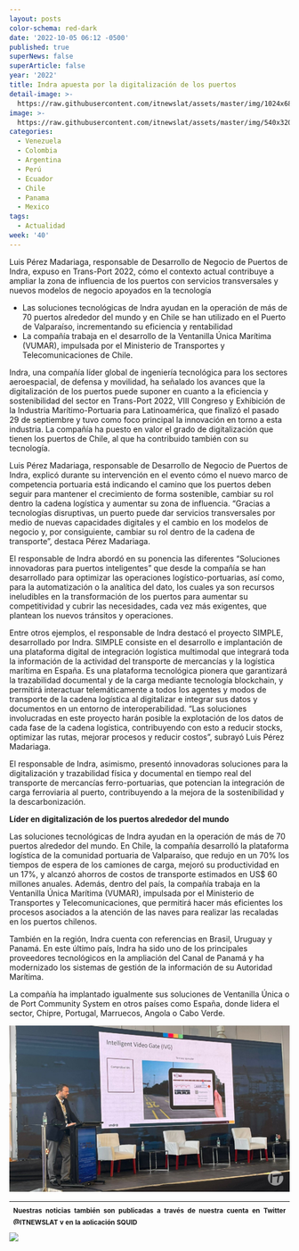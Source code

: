 ```yaml
---
layout: posts
color-schema: red-dark
date: '2022-10-05 06:12 -0500'
published: true
superNews: false
superArticle: false
year: '2022'
title: Indra apuesta por la digitalización de los puertos
detail-image: >-
  https://raw.githubusercontent.com/itnewslat/assets/master/img/1024x680/intelligent-video-gate-g.jpg
image: >-
  https://raw.githubusercontent.com/itnewslat/assets/master/img/540x320/intelligent-video-gate-p.jpg
categories:
  - Venezuela
  - Colombia
  - Argentina
  - Perú
  - Ecuador
  - Chile
  - Panama
  - Mexico
tags:
  - Actualidad
week: '40'
---
```

Luis Pérez Madariaga, responsable de Desarrollo de Negocio de Puertos de Indra, expuso en Trans-Port 2022, cómo el contexto actual contribuye a ampliar la zona de influencia de los puertos con servicios transversales y nuevos modelos de negocio apoyados en la tecnología

- Las soluciones tecnológicas de Indra ayudan en la operación de más de 70 puertos alrededor del mundo y en Chile se han utilizado en el Puerto de Valparaíso, incrementando su eficiencia y rentabilidad
- La compañía trabaja en el desarrollo de la Ventanilla Única Marítima (VUMAR), impulsada por el Ministerio de Transportes y Telecomunicaciones de Chile.

Indra, una compañía líder global de ingeniería tecnológica para los sectores aeroespacial, de defensa y movilidad, ha señalado los avances que la digitalización de los puertos puede suponer en cuanto a la eficiencia y sostenibilidad del sector en Trans-Port 2022, VIII Congreso y Exhibición de la Industria Marítimo-Portuaria para Latinoamérica, que finalizó el pasado 29 de septiembre y tuvo como foco principal la innovación en torno a esta industria. La compañía ha puesto en valor el grado de digitalización que tienen los puertos de Chile, al que ha contribuido también con su tecnología.
 
Luis Pérez Madariaga, responsable de Desarrollo de Negocio de Puertos de Indra, explicó durante su intervención en el evento cómo el nuevo marco de competencia portuaria está indicando el camino que los puertos deben seguir para mantener el crecimiento de forma sostenible, cambiar su rol dentro la cadena logística y aumentar su zona de influencia. “Gracias a tecnologías disruptivas, un puerto puede dar servicios transversales por medio de nuevas capacidades digitales y el cambio en los modelos de negocio y, por consiguiente, cambiar su rol dentro de la cadena de transporte”, destaca Pérez Madariaga.
 
El responsable de Indra abordó en su ponencia las diferentes “Soluciones innovadoras para puertos inteligentes” que desde la compañía se han desarrollado para optimizar las operaciones logístico-portuarias, así como, para la automatización o la analítica del dato, los cuales ya son recursos ineludibles en la transformación de los puertos para aumentar su competitividad y cubrir las necesidades, cada vez más exigentes, que plantean los nuevos tránsitos y operaciones.
 
Entre otros ejemplos, el responsable de Indra destacó el proyecto SIMPLE, desarrollado por Indra. SIMPLE consiste en el desarrollo e implantación de una plataforma digital de integración logística multimodal que integrará toda la información de la actividad del transporte de mercancías y la logística marítima en España. Es una plataforma tecnológica pionera que garantizará la trazabilidad documental y de la carga mediante tecnología blockchain, y permitirá interactuar telemáticamente a todos los agentes y modos de transporte de la cadena logística al digitalizar e integrar sus datos y documentos en un entorno de interoperabilidad. “Las soluciones involucradas en este proyecto harán posible la explotación de los datos de cada fase de la cadena logística, contribuyendo con esto a reducir stocks, optimizar las rutas, mejorar procesos y reducir costos”, subrayó Luis Pérez Madariaga.
 
El responsable de Indra, asimismo, presentó innovadoras soluciones para la digitalización y trazabilidad física y documental en tiempo real del transporte de mercancías ferro-portuarias, que potencian la integración de carga ferroviaria al puerto, contribuyendo a la mejora de la sostenibilidad y la descarbonización.
 
**Líder en digitalización de los puertos alrededor del mundo**
 
Las soluciones tecnológicas de Indra ayudan en la operación de más de 70 puertos alrededor del mundo. En Chile, la compañía desarrolló la plataforma logística de la comunidad portuaria de Valparaíso, que redujo en un 70% los tiempos de espera de los camiones de carga, mejoró su productividad en un 17%, y alcanzó ahorros de costos de transporte estimados en US$ 60 millones anuales. Además, dentro del país, la compañía trabaja en la Ventanilla Única Marítima (VUMAR), impulsada por el Ministerio de Transportes y Telecomunicaciones, que permitirá hacer más eficientes los procesos asociados a la atención de las naves para realizar las recaladas en los puertos chilenos.
 
También en la región, Indra cuenta con referencias en Brasil, Uruguay y Panamá. En este último país, Indra ha sido uno de los principales proveedores tecnológicos en la ampliación del Canal de Panamá y ha modernizado los sistemas de gestión de la información de su Autoridad Marítima.
 
La compañía ha implantado igualmente sus soluciones de Ventanilla Única o de Port Community System en otros países como España, donde lidera el sector, Chipre, Portugal, Marruecos, Angola o Cabo Verde.

![](https://raw.githubusercontent.com/itnewslat/assets/master/img/540x320/intelligent-video-gate-p.jpg)

<table style="height: 42px;" width="569">
<tbody>
<tr>
<td style="text-align: justify;"><sub><strong>Nuestras noticias también son publicadas a través de nuestra cuenta en Twitter <a href="https://twitter.com/itnewslat?lang=es">@ITNEWSLAT</a> y en la aplicación <a href="https://squidapp.co/en/">SQUID</a></strong></sub></td>
</tr>
</tbody>
</table>

<img src="https://tracker.metricool.com/c3po.jpg?hash=56f88a41e39ab42c063cc51676587a04"/>